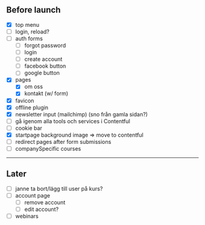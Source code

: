 ## Before launch

- [x] top menu
- [ ] login, reload?
- [ ] auth forms
  - [ ] forgot password
  - [ ] login
  - [ ] create account
  - [ ] facebook button
  - [ ] google button
- [x] pages
  - [x] om oss
  - [x] kontakt (w/ form)
- [x] favicon
- [x] offline plugin
- [x] newsletter input (mailchimp) (sno från gamla sidan?)
- [ ] gå igenom alla tools och services i Contentful
- [ ] cookie bar
- [x] startpage background image => move to contentful
- [ ] redirect pages after form submissions
- [ ] companySpecific courses

---

## Later

- [ ] janne ta bort/lägg till user på kurs?
- [ ] account page
  - [ ] remove account
  - [ ] edit account?
- [ ] webinars
